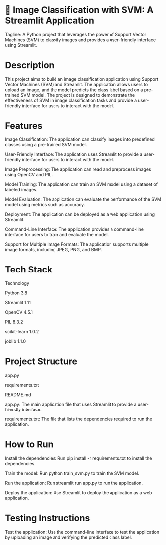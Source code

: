 # 🚀 Image Classification with SVM: A Streamlit Application
Tagline: A Python project that leverages the power of Support Vector Machines (SVM) to classify images and provides a user-friendly interface using Streamlit.

# Description
This project aims to build an image classification application using Support Vector Machines (SVM) and Streamlit. The application allows users to upload an image, and the model predicts the class label based on a pre-trained SVM model. The project is designed to demonstrate the effectiveness of SVM in image classification tasks and provide a user-friendly interface for users to interact with the model.

# Features
Image Classification: The application can classify images into predefined classes using a pre-trained SVM model.

User-Friendly Interface: The application uses Streamlit to provide a user-friendly interface for users to interact with the model.

Image Preprocessing: The application can read and preprocess images using OpenCV and PIL.

Model Training: The application can train an SVM model using a dataset of labeled images.

Model Evaluation: The application can evaluate the performance of the SVM model using metrics such as accuracy.

Deployment: The application can be deployed as a web application using Streamlit.

Command-Line Interface: The application provides a command-line interface for users to train and evaluate the model.

Support for Multiple Image Formats: The application supports multiple image formats, including JPEG, PNG, and BMP.

# Tech Stack
Technology  

Python	    3.8

Streamlit	  1.11

OpenCV	    4.5.1

PIL	        8.3.2

scikit-learn	1.0.2

joblib	    1.1.0

# Project Structure

app.py

requirements.txt

README.md

app.py: The main application file that uses Streamlit to provide a user-friendly interface.

requirements.txt: The file that lists the dependencies required to run the application.

# How to Run

Install the dependencies: Run pip install -r requirements.txt to install the dependencies.

Train the model: Run python train_svm.py to train the SVM model.

Run the application: Run streamlit run app.py to run the application.

Deploy the application: Use Streamlit to deploy the application as a web application.

# Testing Instructions
Test the application: Use the command-line interface to test the application by uploading an image and verifying the predicted class label.
